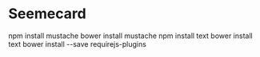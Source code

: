 Seemecard
=========
npm install mustache
bower install mustache
npm install text
bower install text
bower install --save requirejs-plugins